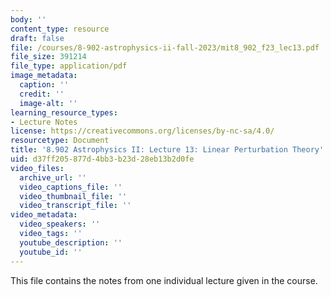 ```yaml
---
body: ''
content_type: resource
draft: false
file: /courses/8-902-astrophysics-ii-fall-2023/mit8_902_f23_lec13.pdf
file_size: 391214
file_type: application/pdf
image_metadata:
  caption: ''
  credit: ''
  image-alt: ''
learning_resource_types:
- Lecture Notes
license: https://creativecommons.org/licenses/by-nc-sa/4.0/
resourcetype: Document
title: '8.902 Astrophysics II: Lecture 13: Linear Perturbation Theory'
uid: d37ff205-877d-4bb3-b23d-28eb13b2d0fe
video_files:
  archive_url: ''
  video_captions_file: ''
  video_thumbnail_file: ''
  video_transcript_file: ''
video_metadata:
  video_speakers: ''
  video_tags: ''
  youtube_description: ''
  youtube_id: ''
---
```

This file contains the notes from one individual lecture given in the course.
